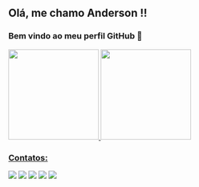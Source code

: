 ## Olá, me chamo Anderson !! 
### Bem vindo ao meu perfil GitHub 👋

<div>
<a href="https://github.com/AndersonPS94">
<img height="180em" src="https://github-readme-stats.vercel.app/api/top-langs/?username=AndersonPS94&layout=compact&langs_count=7&theme=dracula"/>
<img height="180em" src="https://github-readme-stats.vercel.app/api?username=AndersonPS94&show_icons=true&theme=dracula&include_all_commits=true&count_private=true"/>
</div>


### Contatos:

<div>
<a href="https://www.youtube.com/channel/UCyItRRTjoVFPj51-V-I2nxQ" target="_blank"><img src="https://img.shields.io/badge/YouTube-FF0000?style=for-the-badge&logo=youtube&logoColor=white" target="_blank"></a>
<a href="https://instagram.com/dson.ps/" target="_blank"><img src="https://img.shields.io/badge/-Instagram-%23E4405F?style=for-the-badge&logo=instagram&logoColor=white" target="_blank"></a>
<a href="https://www.twitch.tv/andersonsantostv" target="_blank"><img src="https://img.shields.io/badge/Twitch-9146FF?style=for-the-badge&logo=twitch&logoColor=white" target="_blank"></a>
<a href = "mailto:dson.ps@gmail.com"><img src="https://img.shields.io/badge/Gmail-D14836?style=for-the-badge&logo=gmail&logoColor=white" target="_blank"></a>
<a href="https://www.linkedin.com/in/anderson-santos-a145b7231/" target="_blank"><img src="https://img.shields.io/badge/-LinkedIn-%230077B5?style=for-the-badge&logo=linkedin&logoColor=white" target="_blank"></a>   
</div>
